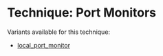 # Technique: Port Monitors

Variants available for this technique:

* [local_port_monitor](variants/local_port_monitor.md)
